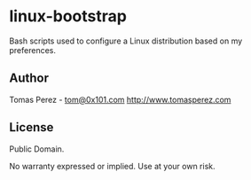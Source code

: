 linux-bootstrap
=============
Bash scripts used to configure a Linux distribution based on my preferences.

Author
----------
Tomas Perez - tom@0x101.com
http://www.tomasperez.com

License
-----------
Public Domain.

No warranty expressed or implied. Use at your own risk.
